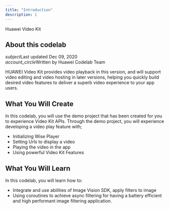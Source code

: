 ```yaml
---
title: "Introduction"
description: 1
---
```


<huawei-codelab-about codelab-title="Huawei Video Kit" last-updated="2020-12-09T13:20:13-07:00" authors="Huawei Codelab Team">
<div class="codelab-title">
<div class="token">Huawei Video Kit</div></div>
<div class="about-card">
<h2 class="title">About this codelab</h2>
<div class="last-updated"><i class="material-icons">subject</i>Last updated Dec 09, 2020</div>
<div class="authors"><i class="material-icons">account_circle</i>Written by Huawei Codelab Team</div></div>
</huawei-codelab-about>

HUAWEI Video Kit provides video playback in this version, and will support video editing and video hosting in later versions, helping you quickly build desired video features to deliver a superb video experience to your app users.

**What You Will Create**
------------------------

In this codelab, you will use the demo project that has been created for you to experience Video Kit APIs. Through the demo project, you will experience developing a video play feature with;

-   Initializing Wise Player
-   Setting Urls to display a video
-   Playing the video in the app
-   Using powerful Video Kit Features

**What You Will Learn** 
-----------------------

In this codelab, you will learn how to:

<ul class="checklist">
	<li>Integrate and use abilities of Image Vision SDK, apply filters to image</li>
	<li>Using coroutines to achieve async filtering for having a battery efficient and high performant image filtering application.</li>
</ul>


